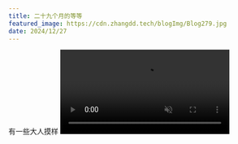 ```yaml
---
title: 二十九个月的等等
featured_image: https://cdn.zhangdd.tech/blogImg/Blog279.jpg
date: 2024/12/27
---
```

有一些大人摸样
<video src="https://cdn.zhangdd.tech/contentImg/279/00.mp4" controls loop autoplay muted preload="auto" width="66%" ></video>